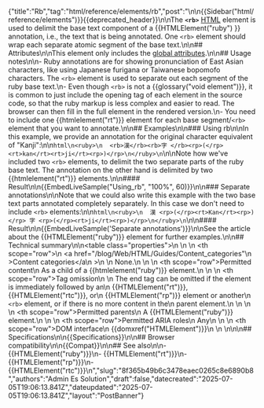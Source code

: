 {"title":"Rb","tag":"html/reference/elements/rb","post":"\n\n{{Sidebar(\"html/reference/elements\")}}{{deprecated_header}}\n\nThe **`<rb>`** [HTML](/blog/Web/HTML) element is used to delimit the base text component of a {{HTMLElement(\"ruby\") }} annotation, i.e., the text that is being annotated. One `<rb>` element should wrap each separate atomic segment of the base text.\n\n## Attributes\n\nThis element only includes the [global attributes](/blog/Web/HTML/Reference/Global_attributes).\n\n## Usage notes\n\n- Ruby annotations are for showing pronunciation of East Asian characters, like using Japanese furigana or Taiwanese bopomofo characters. The `<rb>` element is used to separate out each segment of the ruby base text.\n- Even though `<rb>` is not a {{glossary(\"void element\")}}, it is common to just include the opening tag of each element in the source code, so that the ruby markup is less complex and easier to read. The browser can then fill in the full element in the rendered version.\n- You need to include one {{htmlelement(\"rt\")}} element for each base segment/`<rb>` element that you want to annotate.\n\n## Examples\n\n### Using rb\n\nIn this example, we provide an annotation for the original character equivalent of \"Kanji\":\n\n```html\n<ruby>\n  <rb>漢</rb><rb>字 </rb><rp>(</rp><rt>kan</rt><rt>ji</rt><rp>)</rp>\n</ruby>\n```\n\nNote how we've included two `<rb>` elements, to delimit the two separate parts of the ruby base text. The annotation on the other hand is delimited by two {{htmlelement(\"rt\")}} elements.\n\n#### Result\n\n{{EmbedLiveSample(\"Using_rb\", \"100%\", 60)}}\n\n### Separate annotations\n\nNote that we could also write this example with the two base text parts annotated completely separately. In this case we don't need to include `<rb>` elements:\n\n```html\n<ruby>\n  漢 <rp>(</rp><rt>Kan</rt><rp>)</rp> 字 <rp>(</rp><rt>ji</rt><rp>)</rp>\n</ruby>\n```\n\n#### Result\n\n{{EmbedLiveSample('Separate annotations')}}\n\nSee the article about the {{HTMLElement(\"ruby\")}} element for further examples.\n\n## Technical summary\n\n<table class=\"properties\">\n  <tbody>\n    <tr>\n      <th scope=\"row\">\n        <a href=\"/blog/Web/HTML/Guides/Content_categories\"\n          >Content categories</a\n        >\n      </th>\n      <td>None.</td>\n    </tr>\n    <tr>\n      <th scope=\"row\">Permitted content</th>\n      <td>As a child of a {{htmlelement(\"ruby\")}} element.</td>\n    </tr>\n    <tr>\n      <th scope=\"row\">Tag omission</th>\n      <td>\n        The end tag can be omitted if the element is immediately followed by an\n        {{HTMLElement(\"rt\")}}, {{HTMLElement(\"rtc\")}}, or\n        {{HTMLElement(\"rp\")}} element or another\n        <code>&#x3C;rb></code> element, or if there is no more content in the\n        parent element.\n      </td>\n    </tr>\n    <tr>\n      <th scope=\"row\">Permitted parents</th>\n      <td>A {{HTMLElement(\"ruby\")}} element.</td>\n    </tr>\n    <tr>\n      <th scope=\"row\">Permitted ARIA roles</th>\n      <td>Any</td>\n    </tr>\n    <tr>\n      <th scope=\"row\">DOM interface</th>\n      <td>{{domxref(\"HTMLElement\")}}</td>\n    </tr>\n  </tbody>\n</table>\n\n## Specifications\n\n{{Specifications}}\n\n## Browser compatibility\n\n{{Compat}}\n\n## See also\n\n- {{HTMLElement(\"ruby\")}}\n- {{HTMLElement(\"rt\")}}\n- {{HTMLElement(\"rp\")}}\n- {{HTMLElement(\"rtc\")}}\n","slug":"8f365b49b6c3478eaec0265c8e6890b8","authors":"Admin Es Solution","draft":false,"datecreated":"2025-07-05T19:06:13.841Z","dateupdated":"2025-07-05T19:06:13.841Z","layout":"PostBanner"}